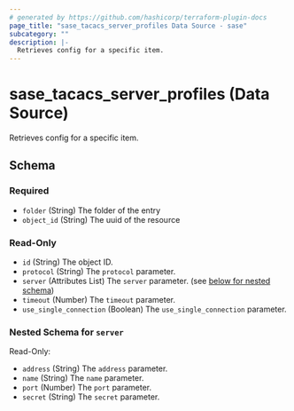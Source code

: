 ```yaml
---
# generated by https://github.com/hashicorp/terraform-plugin-docs
page_title: "sase_tacacs_server_profiles Data Source - sase"
subcategory: ""
description: |-
  Retrieves config for a specific item.
---
```


# sase_tacacs_server_profiles (Data Source)

Retrieves config for a specific item.



<!-- schema generated by tfplugindocs -->
## Schema

### Required

- `folder` (String) The folder of the entry
- `object_id` (String) The uuid of the resource

### Read-Only

- `id` (String) The object ID.
- `protocol` (String) The `protocol` parameter.
- `server` (Attributes List) The `server` parameter. (see [below for nested schema](#nestedatt--server))
- `timeout` (Number) The `timeout` parameter.
- `use_single_connection` (Boolean) The `use_single_connection` parameter.

<a id="nestedatt--server"></a>
### Nested Schema for `server`

Read-Only:

- `address` (String) The `address` parameter.
- `name` (String) The `name` parameter.
- `port` (Number) The `port` parameter.
- `secret` (String) The `secret` parameter.


